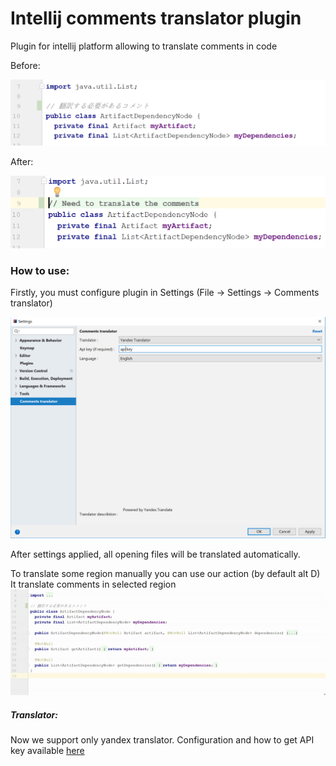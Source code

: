 # Intellij comments translator plugin
Plugin for intellij platform allowing to translate comments in code

Before: 

![Before translation](/doc/images/before.png)

After:  

![After translation](/doc/images/after.png)

### How to use:

Firstly, you must configure plugin in Settings (File -> Settings -> Comments translator)

![Settings](/doc/images/settings.PNG)

After settings applied, all opening files will be translated automatically.

To translate some region manually you can use our action (by default alt D)
It translate comments in selected region
![Action demonstration](/doc/images/selection-translation.gif)

##### Translator:
Now we support only yandex translator. Configuration and how to get API key available [here]() 
